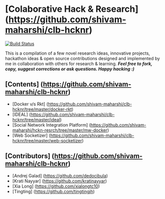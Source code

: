 # [Colaborative Hack & Research] (https://github.com/shivam-maharshi/clb-hcknr)
[![Build Status](https://travis-ci.org/shivam-maharshi/Algorithms.svg?branch=master)](https://travis-ci.org/shivam-maharshi/Algorithms)

This is a compilation of a few novel research ideas, innovative projects, hackathon ideas & open source contributions designed and implemented by me in collaboration with others for research & learning. _**Feel free to fork, copy, suggest corrections or ask questions. Happy hacking :)**_

## [Contents] (https://github.com/shivam-maharshi/clb-hcknr)
* [Docker v/s Rkt] (https://github.com/shivam-maharshi/clb-hcknr/tree/master/docker-rkt)
* [IDEAL] (https://github.com/shivam-maharshi/clb-hcknr/tree/master/ideal) 
* [Social Network Integration Platform] (https://github.com/shivam-maharshi/hckn-resrch/tree/master/mw-docker)
* [Web Socketizer] (https://github.com/shivam-maharshi/clb-hcknr/tree/master/web-socketizer)

## [Contributors] (https://github.com/shivam-maharshi/clb-hcknr)
* [Andrej Galad] (https://github.com/dedocibula)
* [Krati Nayyar] (https://github.com/kratinayyar)
* [Xia Long] (https://github.com/xialongtc10)
* [Tingting] (https://github.com/tingtingjh)
